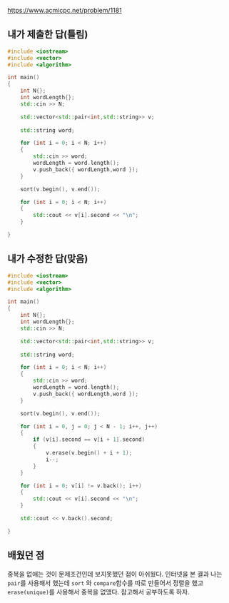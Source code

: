 https://www.acmicpc.net/problem/1181

내가 제출한 답(틀림)
------------
```cpp
#include <iostream>
#include <vector>
#include <algorithm>

int main()
{
	int N{};
	int wordLength{};
	std::cin >> N;

	std::vector<std::pair<int,std::string>> v;
	
	std::string word;

	for (int i = 0; i < N; i++)
	{
		std::cin >> word;
		wordLength = word.length();
		v.push_back({ wordLength,word });
	}

	sort(v.begin(), v.end());

	for (int i = 0; i < N; i++)
	{
		std::cout << v[i].second << "\n";
	}

}
```

내가 수정한 답(맞음)
----------
```cpp
#include <iostream>
#include <vector>
#include <algorithm>

int main()
{
	int N{};
	int wordLength{};
	std::cin >> N;

	std::vector<std::pair<int,std::string>> v;
	
	std::string word;

	for (int i = 0; i < N; i++)
	{
		std::cin >> word;
		wordLength = word.length();
		v.push_back({ wordLength,word });
	}

	sort(v.begin(), v.end());

	for (int i = 0, j = 0; j < N - 1; i++, j++)
	{
		if (v[i].second == v[i + 1].second)
		{
			v.erase(v.begin() + i + 1);
			i--;
		}
	}

	for (int i = 0; v[i] != v.back(); i++)
	{
		std::cout << v[i].second << "\n";
	}

	std::cout << v.back().second;

}
```

배웠던 점
------------

중복을 없애는 것이 문제조건인데 보지못했던 점이 아쉬웠다. 인터넷을 본 결과 나는 `pair`를 사용해서 했는데 `sort` 와 `compare`함수를 따로 만들어서 정렬을 했고 `erase(unique)`를 사용해서 중복을 없앴다. 참고해서 공부하도록 하자.
